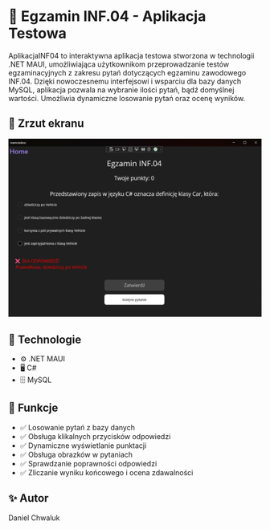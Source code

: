 # 🎯 Egzamin INF.04 - Aplikacja Testowa

AplikacjaINF04 to interaktywna aplikacja testowa stworzona w technologii .NET MAUI, umożliwiająca użytkownikom przeprowadzanie testów egzaminacyjnych z zakresu pytań dotyczących egzaminu zawodowego INF.04.
Dzięki nowoczesnemu interfejsowi i wsparciu dla bazy danych MySQL, aplikacja pozwala na wybranie ilości pytań, bądź domyślnej wartości. Umożliwia dynamiczne losowanie pytań oraz ocenę wyników.

## 📸 Zrzut ekranu
![Zrzut ekranu](https://github.com/DanielChwaluk/AplikacjaINF04/blob/master/Resources/Images/egzaminAppInf.png)

## 🔧 Technologie
- ⚙️ .NET MAUI
- 🖥️ C#
- 🗄️ MySQL

## 📌 Funkcje
- ✅ Losowanie pytań z bazy danych
- ✅ Obsługa klikalnych przycisków odpowiedzi
- ✅ Dynamiczne wyświetlanie punktacji
- ✅ Obsługa obrazków w pytaniach
- ✅ Sprawdzanie poprawności odpowiedzi
- ✅ Zliczanie wyniku końcowego i ocena zdawalności



## ✨ Autor
 Daniel Chwaluk
